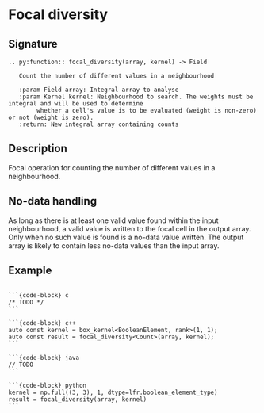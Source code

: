 # Focal diversity

## Signature

```{eval-rst}
.. py:function:: focal_diversity(array, kernel) -> Field

   Count the number of different values in a neighbourhood

   :param Field array: Integral array to analyse
   :param Kernel kernel: Neighbourhood to search. The weights must be integral and will be used to determine
        whether a cell's value is to be evaluated (weight is non-zero) or not (weight is zero).
   :return: New integral array containing counts
```

## Description

Focal operation for counting the number of different values in a neighbourhood.

## No-data handling

As long as there is at least one valid value found within the input neighbourhood, a valid value is written to
the focal cell in the output array. Only when no such value is found is a no-data value written. The output
array is likely to contain less no-data values than the input array.

## Example

````{tab-set-code}

```{code-block} c
/* TODO */
```

```{code-block} c++
auto const kernel = box_kernel<BooleanElement, rank>(1, 1);
auto const result = focal_diversity<Count>(array, kernel);
```

```{code-block} java
// TODO
```

```{code-block} python
kernel = np.full((3, 3), 1, dtype=lfr.boolean_element_type)
result = focal_diversity(array, kernel)
```

````

